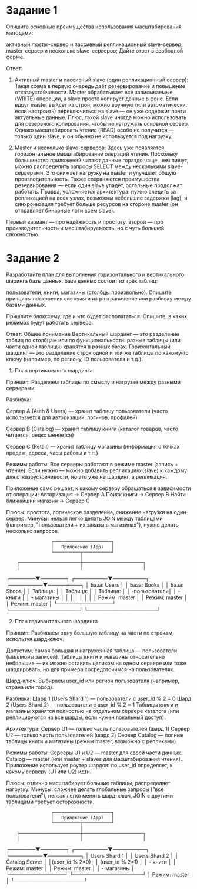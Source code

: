 # Задание 1

Опишите основные преимущества использования масштабирования методами:

активный master-сервер и пассивный репликационный slave-сервер;
master-сервер и несколько slave-серверов;
Дайте ответ в свободной форме.

Ответ:

1. Активный master и пассивный slave (один репликационный сервер):
Такая схема в первую очередь даёт резервирование и повышение отказоустойчивости. Master обрабатывает все записываемые (WRITE) операции, а slave просто копирует данные в фоне. Если вдруг master выйдет из строя, можно вручную (или автоматически, если настроить) переключиться на slave — он уже содержит почти актуальные данные. Плюс, такой slave иногда можно использовать для резервного копирования, чтобы не нагружать основной сервер. Однако масштабировать чтение (READ) особо не получится — только один slave, и он обычно не используется под нагрузку.

2. Master и несколько slave-серверов:
Здесь уже появляется горизонтальное масштабирование операций чтения. Поскольку большинство приложений читают данные гораздо чаще, чем пишут, можно распределить запросы SELECT между несколькими slave-серверами. Это снижает нагрузку на master и улучшает общую производительность. Также сохраняются преимущества резервирования — если один slave упадёт, остальные продолжат работать. Правда, усложняется архитектура: нужно следить за репликацией на всех узлах, возможны небольшие задержки (lag), и синхронизация требует больше ресурсов на стороне master (он отправляет бинарные логи всем slave).

Первый вариант — про надёжность и простоту, второй — про производительность и масштабируемость, но с чуть большей сложностью.

# Задание 2

Разработайте план для выполнения горизонтального и вертикального шаринга базы данных. База данных состоит из трёх таблиц:

пользователи,
книги,
магазины (столбцы произвольно).
Опишите принципы построения системы и их разграничение или разбивку между базами данных.

Пришлите блоксхему, где и что будет располагаться. Опишите, в каких режимах будут работать сервера.


Ответ:
Общее понимание
Вертикальный шардинг — это разделение таблиц по столбцам или по функциональности: разные таблицы (или части одной таблицы) хранятся в разных базах.
Горизонтальный шардинг — это разделение строк одной и той же таблицы по какому-то ключу (например, по региону, ID пользователя и т.д.).

1. План вертикального шардинга

Принцип:
Разделяем таблицы по смыслу и нагрузке между разными серверами.

Разбивка:

Сервер A (Auth & Users) — хранит таблицу пользователи
(часто используется для авторизации, логинов, профилей)

Сервер B (Catalog) — хранит таблицу книги
(каталог товаров, часто читается, редко меняется)

Сервер C (Retail) — хранит таблицу магазины
(информация о точках продаж, адреса, часы работы и т.п.)

Режимы работы:
Все серверы работают в режиме master (запись + чтение).
Если нужно — можно добавить репликацию (slave) к каждому для отказоустойчивости, но это уже не шардинг, а репликация.

Приложение само решает, к какому серверу обращаться в зависимости от операции:
Авторизация → Сервер A
Поиск книги → Сервер B
Найти ближайший магазин → Сервер C

Плюсы: простота, логическое разделение, снижение нагрузки на один сервер.
Минусы: нельзя легко делать JOIN между таблицами (например, "пользователи + их заказы в магазинах"), нужно делать несколько запросов.

                     ┌──────────────────────┐
                     │   Приложение (App)   │
                     └──────────┬───────────┘
                                │
        ┌───────────────────────┼───────────────────────┐
        │                       │                       │
┌───────▼───────┐     ┌─────────▼─────────┐   ┌─────────▼─────────┐
│  База: Users  │     │   База: Books     │   │  База: Shops      │
│  Таблица:     │     │  Таблица:         │   │  Таблица:         │
│  -пользователи│     │  - книги          │   │  - магазины       │
│               │     │                   │   │                   │
│ Режим: master │     │ Режим: master     │   │ Режим: master     │
└───────────────┘     └───────────────────┘   └───────────────────┘

2. План горизонтального шардинга

Принцип:
Разбиваем одну большую таблицу на части по строкам, используя шард-ключ.

Допустим, самая большая и нагруженная таблица — пользователи (миллионы записей). Таблицы книги и магазины относительно небольшие — их можно оставить целиком на одном сервере или тоже шардировать, но для примера сосредоточимся на пользователях.

Шард-ключ:
Выбираем user_id или регион пользователя (например, страна или город).

Разбивка:
Шард 1 (Users Shard 1) — пользователи с user_id % 2 = 0
Шард 2 (Users Shard 2) — пользователи с user_id % 2 = 1
Таблицы книги и магазины хранятся полностью на отдельном сервере каталога (или реплицируются на все шарды, если нужен локальный доступ).

Архитектура:
Сервер U1 — только часть пользователей (шард 1)
Сервер U2 — только часть пользователей (шард 2)
Сервер Catalog — полные таблицы книги и магазины (режим master, возможно с репликами)

Режимы работы:
Серверы U1 и U2 — master для своей части данных.
Catalog — master (или master + slaves для масштабирования чтения).
Приложение использует роутер шардов: по user_id определяет, к какому серверу (U1 или U2) идти.

Плюсы: отлично масштабирует большие таблицы, распределяет нагрузку.
Минусы: сложнее делать глобальные запросы ("все пользователи"), нельзя легко менять шард-ключ, JOIN с другими таблицами требует осторожности.

                     ┌──────────────────────┐
                     │   Приложение (App)   │
                     └──────────┬───────────┘
                                │
        ┌───────────────────────┼───────────────────────┐
        │                       │                       │
┌───────▼───────┐     ┌─────────▼─────────┐   ┌─────────▼─────────┐
│ Users Shard 1 │     │  Users Shard 2    │   │   Catalog Server  │
│(user_id % 2=0)│     │ (user_id % 2=1)   │   │  - книги          │
│ Режим: master │     │ Режим: master     │   │  - магазины       │
└───────────────┘     └───────────────────┘   │  Режим: master    │
                                              └───────────────────┘

